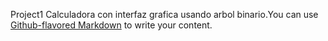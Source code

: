 Project1
Calculadora con interfaz grafica usando arbol binario.You can use
[Github-flavored Markdown](https://guides.github.com/features/mastering-markdown/)
to write your content.
